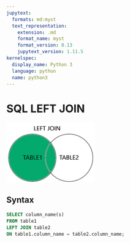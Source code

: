 ```yaml
---
jupytext:
  formats: md:myst
  text_representation:
    extension: .md
    format_name: myst
    format_version: 0.13
    jupytext_version: 1.11.5
kernelspec:
  display_name: Python 3
  language: python
  name: python3
---
```


# SQL LEFT JOIN

![Darstellung eines LEFT JOIN](../assets/img_left_join.png)

## Syntax
```sql
SELECT column_name(s)
FROM table1
LEFT JOIN table2
ON table1.column_name = table2.column_name;
```